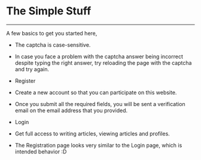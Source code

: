 # The Simple Stuff

---

A few basics to get you started here,

* The captcha is case-sensitive.
 * In case you face a problem with the captcha answer being incorrect despite typing the right answer, try reloading the page with the captcha and try again.
 
* Register
 * Create a new account so that you can participate on this website.
 * Once you submit all the required fields, you will be sent a verification email on the email address that you provided.

* Login
 * Get full access to writing articles, viewing articles and profiles.
 * The Registration page looks very similar to the Login page, which is intended behavior :D
